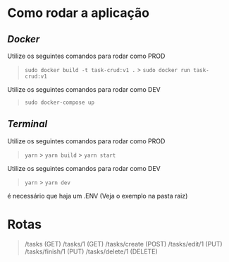 # Como rodar a aplicação

## _Docker_

Utilize os seguintes comandos para rodar como PROD

> `sudo docker build -t task-crud:v1 .` > `sudo docker run task-crud:v1`

Utilize os seguintes comandos para rodar como DEV

> `sudo docker-compose up`

## _Terminal_

Utilize os seguintes comandos para rodar como PROD

> `yarn` > `yarn build` > `yarn start`

Utilize os seguintes comandos para rodar como DEV

> `yarn` > `yarn dev`

é necessário que haja um .ENV (Veja o exemplo na pasta raiz)

# Rotas

> /tasks (GET)
> /tasks/1 (GET)
> /tasks/create (POST)
> /tasks/edit/1 (PUT)
> /tasks/finish/1 (PUT)
> /tasks/delete/1 (DELETE)
